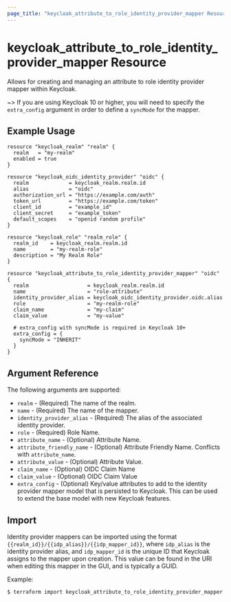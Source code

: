 ```yaml
---
page_title: "keycloak_attribute_to_role_identity_provider_mapper Resource"
---
```


# keycloak\_attribute\_to\_role\_identity\_provider\_mapper Resource

Allows for creating and managing an attribute to role identity provider mapper within Keycloak.

~> If you are using Keycloak 10 or higher, you will need to specify the `extra_config` argument in order to define a `syncMode` for the mapper.

## Example Usage

```hcl
resource "keycloak_realm" "realm" {
  realm   = "my-realm"
  enabled = true
}

resource "keycloak_oidc_identity_provider" "oidc" {
  realm             = keycloak_realm.realm.id
  alias             = "oidc"
  authorization_url = "https://example.com/auth"
  token_url         = "https://example.com/token"
  client_id         = "example_id"
  client_secret     = "example_token"
  default_scopes    = "openid random profile"
}

resource "keycloak_role" "realm_role" {
  realm_id    = keycloak_realm.realm.id
  name        = "my-realm-role"
  description = "My Realm Role"
}

resource "keycloak_attribute_to_role_identity_provider_mapper" "oidc" {
  realm                   = keycloak_realm.realm.id
  name                    = "role-attribute"
  identity_provider_alias = keycloak_oidc_identity_provider.oidc.alias
  role                    = "my-realm-role"
  claim_name              = "my-claim"
  claim_value             = "my-value"

  # extra_config with syncMode is required in Keycloak 10+
  extra_config = {
    syncMode = "INHERIT"
  }
}
```

## Argument Reference

The following arguments are supported:

- `realm` - (Required) The name of the realm.
- `name` - (Required) The name of the mapper.
- `identity_provider_alias` - (Required) The alias of the associated identity provider.
- `role` - (Required) Role Name.
- `attribute_name` - (Optional) Attribute Name.
- `attribute_friendly_name` - (Optional) Attribute Friendly Name. Conflicts with `attribute_name`.
- `attribute_value` - (Optional) Attribute Value.
- `claim_name` - (Optional) OIDC Claim Name
- `claim_value` - (Optional) OIDC Claim Value
- `extra_config` - (Optional) Key/value attributes to add to the identity provider mapper model that is persisted to Keycloak. This can be used to extend the base model with new Keycloak features.

## Import

Identity provider mappers can be imported using the format `{{realm_id}}/{{idp_alias}}/{{idp_mapper_id}}`, where `idp_alias` is the identity provider alias, and `idp_mapper_id` is the unique ID that Keycloak
assigns to the mapper upon creation. This value can be found in the URI when editing this mapper in the GUI, and is typically a GUID.

Example:

```bash
$ terraform import keycloak_attribute_to_role_identity_provider_mapper.test_mapper my-realm/my-mapper/f446db98-7133-4e30-b18a-3d28fde7ca1b
```
